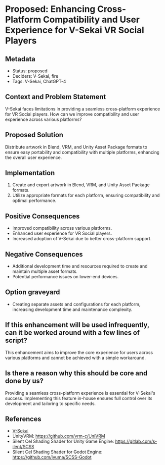 # Proposed: Enhancing Cross-Platform Compatibility and User Experience for V-Sekai VR Social Players

## Metadata

- Status: proposed <!-- draft | proposed | rejected | accepted | deprecated | superseded by -->
- Deciders: V-Sekai, fire
- Tags: V-Sekai, ChatGPT-4

## Context and Problem Statement

V-Sekai faces limitations in providing a seamless cross-platform experience for VR Social players. How can we improve compatibility and user experience across various platforms?

## Proposed Solution

Distribute artwork in Blend, VRM, and Unity Asset Package formats to ensure easy portability and compatibility with multiple platforms, enhancing the overall user experience.

## Implementation

1. Create and export artwork in Blend, VRM, and Unity Asset Package formats.
1. Utilize appropriate formats for each platform, ensuring compatibility and optimal performance.

## Positive Consequences

- Improved compatibility across various platforms.
- Enhanced user experience for VR Social players.
- Increased adoption of V-Sekai due to better cross-platform support.

## Negative Consequences

- Additional development time and resources required to create and maintain multiple asset formats.
- Potential performance issues on lower-end devices.

## Option graveyard

- Creating separate assets and configurations for each platform, increasing development time and maintenance complexity.

## If this enhancement will be used infrequently, can it be worked around with a few lines of script?

This enhancement aims to improve the core experience for users across various platforms and cannot be achieved with a simple workaround.

## Is there a reason why this should be core and done by us?

Providing a seamless cross-platform experience is essential for V-Sekai's success. Implementing this feature in-house ensures full control over its development and tailoring to specific needs.

## References

- [V-Sekai](https://v-sekai.org/)
- UnityVRM: https://github.com/vrm-c/UniVRM
- Silent Cel Shading Shader for Unity Game Engine: https://gitlab.com/s-ilent/SCSS
- Silent Cel Shading Shader for Godot Engine: https://github.com/lyuma/SCSS-Godot